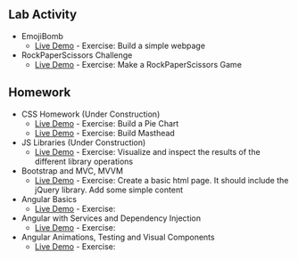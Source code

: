 ## Lab Activity
*  EmojiBomb
    - [Live Demo](https://emojibombstories.netlify.com/) -  Exercise: Build a simple webpage
*  RockPaperScissors Challenge
    - [Live Demo](https://rockpaperscissorschallenge.netlify.com/) -  Exercise: Make a RockPaperScissors Game
## Homework 
*  CSS Homework (Under Construction)
    - [Live Demo](https://piechart.netlify.com/) -  Exercise: Build a Pie Chart
    - [Live Demo](https://mastheadcss.netlify.com) - Exercise: Build Masthead
* JS Libraries (Under Construction)
    - [Live Demo](https://jslibraries.netlify.com/) - Exercise: Visualize and inspect the results of the different library operations
* Bootstrap and MVC, MVVM
    - [Live Demo](https://bootstraphw.netlify.com/) - Exercise: Create a basic html page. It should include the jQuery library. Add some simple content
* Angular Basics
    - [Live Demo]() - Exercise: 
* Angular with Services and Dependency Injection
    - [Live Demo]() - Exercise: 
* Angular Animations, Testing and Visual Components
    - [Live Demo]() - Exercise:
